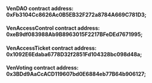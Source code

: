 #### VenDAO contract address: 0xFb3104Cc8626Ac0B5EB32F272a8784A669C781D3;
#### VenAccessControl contract address: 0xeB9df083988Ab9B8963015F2217BFeDEd7671995;
#### VenAccessTicket contract address: 0x1092E6Edaba6778D32f2851Fd104328bc098d48a;
#### VenVoting contract address: 0x3BDd9AaCcACD119607bd0E6884eb77B64b906127;